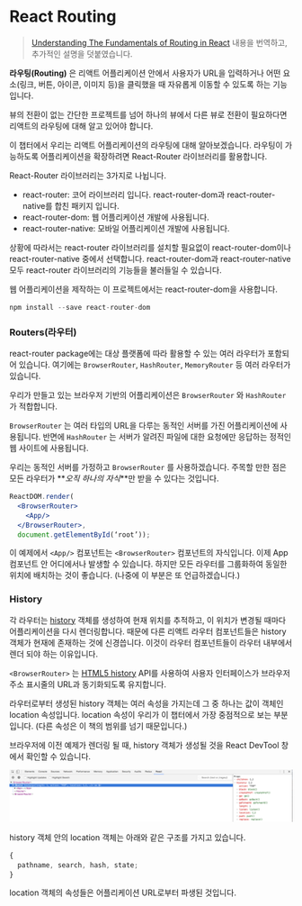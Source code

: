 # React Routing

> [Understanding The Fundamentals of Routing in React](https://medium.com/the-andela-way/understanding-the-fundamentals-of-routing-in-react-b29f806b157e) 내용을 번역하고, 추가적인 설명을 덧붙였습니다.

**라우팅(Routing)** 은 리액트 어플리케이션 안에서 사용자가 URL을 입력하거나 어떤 요소(링크, 버튼, 아이콘, 이미지 등)을 클릭했을 때 자유롭게 이동할 수 있도록 하는 기능입니다.

뷰의 전환이 없는 간단한 프로젝트를 넘어 하나의 뷰에서 다른 뷰로 전환이 필요하다면 리액트의 라우팅에 대해 알고 있어야 합니다.

이 챕터에서 우리는 리액트 어플리케이션의 라우팅에 대해 알아보겠습니다. 라우팅이 가능하도록 어플리케이션을 확장하려면 React-Router 라이브러리를 활용합니다.

React-Router 라이브러리는 3가지로 나뉩니다.

- react-router: 코어 라이브러리 입니다. react-router-dom과 react-router-native를 합친 패키지 입니다.
- react-router-dom: 웹 어플리케이션 개발에 사용됩니다.
- react-router-native: 모바일 어플리케이션 개발에 사용됩니다.

상황에 따라서는 react-router 라이브러리를 설치할 필요없이 react-router-dom이나 react-router-native 중에서 선택합니다. react-router-dom과 react-router-native 모두 react-router 라이브러리의 기능들을 불러들일 수 있습니다.

웹 어플리케이션을 제작하는 이 프로젝트에서는 react-router-dom을 사용합니다.

```jsx
npm install --save react-router-dom
```

### Routers(라우터)

react-router package에는 대상 플랫폼에 따라 활용할 수 있는 여러 라우터가 포함되어 있습니다. 여기에는 `BrowserRouter`, `HashRouter`, `MemoryRouter` 등 여러 라우터가 있습니다.

우리가 만들고 있는 브라우저 기반의 어플리케이션은 `BrowserRouter` 와 `HashRouter` 가 적합합니다.

`BrowserRouter` 는 여러 타입의 URL을 다루는 동적인 서버를 가진 어플리케이션에 사용됩니다. 반면에 `HashRouter` 는 서버가 알려진 파일에 대한 요청에만 응답하는 정적인 웹 사이트에 사용됩니다.

우리는 동적인 서버를 가정하고 `BrowserRouter` 를 사용하겠습니다. 주목할 만한 점은 모든 라우터가 **_오직 하나의 자식_**만 받을 수 있다는 것입니다.

```jsx
ReactDOM.render(
  <BrowserRouter>
    <App/>
  </BrowserRouter>,
  document.getElementById(‘root’));
```

이 예제에서 `<App/>` 컴포넌트는 `<BrowserRouter>` 컴포넌트의 자식입니다. 이제 App 컴포넌트 안 어디에서나 발생할 수 있습니다. 하지만 모든 라우터를 그룹화하여 동일한 위치에 배치하는 것이 좋습니다. (나중에 이 부분은 또 언급하겠습니다.)

### History

각 라우터는 [history](https://github.com/ReactTraining/history) 객체를 생성하여 현재 위치를 추적하고, 이 위치가 변경될 때마다 어플리케이션을 다시 렌더링합니다. 때문에 다른 리액트 라우터 컴포넌트들은 history 객체가 현재에 존재하는 것에 신경씁니다. 이것이 라우터 컴포넌트들이 라우터 내부에서 렌더 되야 하는 이유입니다.

`<BrowserRouter>` 는 [HTML5 history](https://developer.mozilla.org/en-US/docs/Web/API/History_API) API를 사용하여 사용자 인터페이스가 브라우저 주소 표시줄의 URL과 동기화되도록 유지합니다.

라우터로부터 생성된 history 객체는 여러 속성을 가지는데 그 중 하나는 값이 객체인 location 속성입니다. location 속성이 우리가 이 챕터에서 가장 중점적으로 보는 부분입니다. (다른 속성은 이 책의 범위를 넘기 때문입니다.)

브라우저에 이전 예제가 렌더링 될 때, history 객체가 생성될 것을 React DevTool 창에서 확인할 수 있습니다.

![history](./React_image/history.png)

history 객체 안의 location 객체는 아래와 같은 구조를 가지고 있습니다.

```jsx
{
  pathname, search, hash, state;
}
```

location 객체의 속성들은 어플리케이션 URL로부터 파생된 것입니다.
